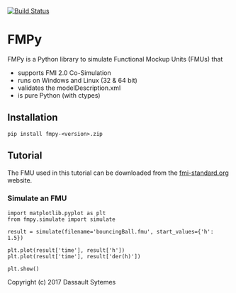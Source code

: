 [![Build Status](https://travis-ci.org/CATIA-Systems/FMPy.svg?branch=feature/travis-ci)](https://travis-ci.org/CATIA-Systems/FMPy)

FMPy
====

FMPy is a Python library to simulate Functional Mockup Units (FMUs) that

- supports FMI 2.0 Co-Simulation
- runs on Windows and Linux (32 & 64 bit)
- validates the modelDescription.xml
- is pure Python (with ctypes)


Installation
------------

```
pip install fmpy-<version>.zip
```


Tutorial
--------

The FMU used in this tutorial can be downloaded from the [fmi-standard.org](https://trac.fmi-standard.org/browser/branches/public/Test_FMUs/FMI_2.0/CoSimulation/win32/FMUSDK/2.0.3) website.

### Simulate an FMU

```
import matplotlib.pyplot as plt
from fmpy.simulate import simulate

result = simulate(filename='bouncingBall.fmu', start_values={'h': 1.5})

plt.plot(result['time'], result['h'])
plt.plot(result['time'], result['der(h)'])

plt.show()
```


Copyright (c) 2017 Dassault Sytemes
